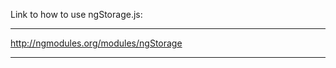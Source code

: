 Link to how to use ngStorage.js:

*******************************************************************************
http://ngmodules.org/modules/ngStorage
*******************************************************************************
